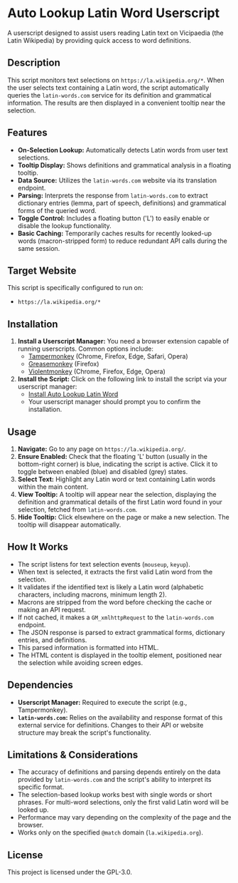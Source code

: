 # Auto Lookup Latin Word Userscript

A userscript designed to assist users reading Latin text on Vicipaedia (the Latin Wikipedia) by providing quick access to word definitions.

## Description

This script monitors text selections on `https://la.wikipedia.org/*`. When the user selects text containing a Latin word, the script automatically queries the `latin-words.com` service for its definition and grammatical information. The results are then displayed in a convenient tooltip near the selection.

## Features

* **On-Selection Lookup:** Automatically detects Latin words from user text selections.
* **Tooltip Display:** Shows definitions and grammatical analysis in a floating tooltip.
* **Data Source:** Utilizes the `latin-words.com` website via its translation endpoint.
* **Parsing:** Interprets the response from `latin-words.com` to extract dictionary entries (lemma, part of speech, definitions) and grammatical forms of the queried word.
* **Toggle Control:** Includes a floating button ('L') to easily enable or disable the lookup functionality.
* **Basic Caching:** Temporarily caches results for recently looked-up words (macron-stripped form) to reduce redundant API calls during the same session.

## Target Website

This script is specifically configured to run on:

* `https://la.wikipedia.org/*`

## Installation

1.  **Install a Userscript Manager:** You need a browser extension capable of running userscripts. Common options include:
    * [Tampermonkey](https://www.tampermonkey.net/) (Chrome, Firefox, Edge, Safari, Opera)
    * [Greasemonkey](https://www.greasespot.net/) (Firefox)
    * [Violentmonkey](https://violentmonkey.github.io/) (Chrome, Firefox, Edge, Opera)
2.  **Install the Script:** Click on the following link to install the script via your userscript manager:
    * [Install Auto Lookup Latin Word](https://raw.githubusercontent.com/InvictusNavarchus/auto-lookup-latin-word/master/auto-lookup-latin-word.user.js)
    * Your userscript manager should prompt you to confirm the installation.

## Usage

1.  **Navigate:** Go to any page on `https://la.wikipedia.org/`.
2.  **Ensure Enabled:** Check that the floating 'L' button (usually in the bottom-right corner) is blue, indicating the script is active. Click it to toggle between enabled (blue) and disabled (grey) states.
3.  **Select Text:** Highlight any Latin word or text containing Latin words within the main content.
4.  **View Tooltip:** A tooltip will appear near the selection, displaying the definition and grammatical details of the first Latin word found in your selection, fetched from `latin-words.com`.
5.  **Hide Tooltip:** Click elsewhere on the page or make a new selection. The tooltip will disappear automatically.

## How It Works

* The script listens for text selection events (`mouseup`, `keyup`).
* When text is selected, it extracts the first valid Latin word from the selection.
* It validates if the identified text is likely a Latin word (alphabetic characters, including macrons, minimum length 2).
* Macrons are stripped from the word before checking the cache or making an API request.
* If not cached, it makes a `GM_xmlhttpRequest` to the `latin-words.com` endpoint.
* The JSON response is parsed to extract grammatical forms, dictionary entries, and definitions.
* This parsed information is formatted into HTML.
* The HTML content is displayed in the tooltip element, positioned near the selection while avoiding screen edges.

## Dependencies

* **Userscript Manager:** Required to execute the script (e.g., Tampermonkey).
* **`latin-words.com`:** Relies on the availability and response format of this external service for definitions. Changes to their API or website structure may break the script's functionality.

## Limitations & Considerations

* The accuracy of definitions and parsing depends entirely on the data provided by `latin-words.com` and the script's ability to interpret its specific format.
* The selection-based lookup works best with single words or short phrases. For multi-word selections, only the first valid Latin word will be looked up.
* Performance may vary depending on the complexity of the page and the browser.
* Works only on the specified `@match` domain (`la.wikipedia.org`).

## License

This project is licensed under the GPL-3.0.